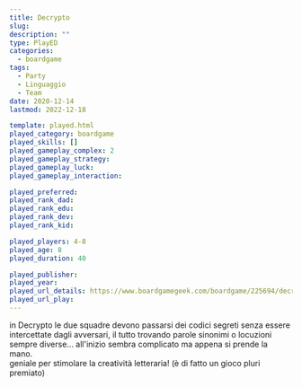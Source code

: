 ```yaml
---
title: Decrypto
slug: 
description: ""
type: PlayED
categories:
  - boardgame
tags:
  - Party
  - Linguaggio
  - Team
date: 2020-12-14
lastmod: 2022-12-18

template: played.html
played_category: boardgame
played_skills: []
played_gameplay_complex: 2
played_gameplay_strategy: 
played_gameplay_luck: 
played_gameplay_interaction: 

played_preferred: 
played_rank_dad: 
played_rank_edu: 
played_rank_dev: 
played_rank_kid: 

played_players: 4-8
played_age: 8
played_duration: 40

played_publisher: 
played_year: 
played_url_details: https://www.boardgamegeek.com/boardgame/225694/decrypto
played_url_play: 
---
```


in Decrypto le due squadre devono passarsi dei codici segreti senza essere intercettate dagli avversari, il tutto trovando parole sinonimi o locuzioni sempre diverse... all'inizio sembra complicato ma appena si prende la mano.  
geniale per stimolare la creatività letteraria! (è di fatto un gioco pluri premiato)


